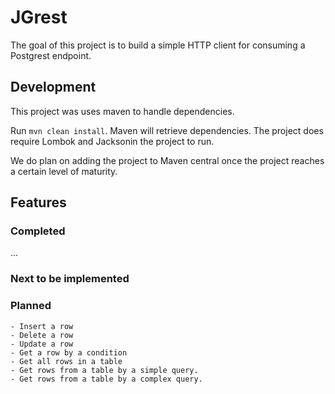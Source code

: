 # JGrest

The goal of this project is to build a simple HTTP client for consuming a Postgrest endpoint. 


## Development

This project was uses maven to handle dependencies.

Run `mvn clean install`. Maven will retrieve dependencies. The project does require Lombok and Jacksonin the project to run. 

We do plan on adding the project to Maven central once the project reaches a certain level of maturity.

## Features

### Completed

...  

### Next to be implemented



### Planned

    - Insert a row
    - Delete a row
    - Update a row
    - Get a row by a condition
    - Get all rows in a table
    - Get rows from a table by a simple query.
    - Get rows from a table by a complex query.
